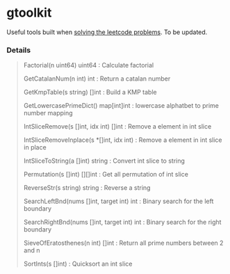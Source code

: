 # gtoolkit

Useful tools built when [solving the leetcode problems](https://github.com/ZhengjunHUO/leetcode). To be updated.

### Details
> Factorial(n uint64) uint64 : Calculate factorial
> 
> GetCatalanNum(n int) int : Return a catalan number
>
> GetKmpTable(s string) []int : Build a KMP table 
>
> GetLowercasePrimeDict() map[int]int : lowercase alphatbet to prime number mapping
> 
> IntSliceRemove(s []int, idx int) []int : Remove a element in int slice
>
> IntSliceRemoveInplace(s *[]int, idx int) : Remove a element in int slice in place
>
> IntSliceToString(a []int) string : Convert int slice to string
>
> Permutation(s []int) [][]int : Get all permutation of int slice
>
> ReverseStr(s string) string : Reverse a string
>
> SearchLeftBnd(nums []int, target int) int : Binary search for the left boundary
>
> SearchRightBnd(nums []int, target int) int : Binary search for the right boundary
>
> SieveOfEratosthenes(n int) []int : Return all prime numbers between 2 and n
>
> SortInts(s []int) : Quicksort an int slice

